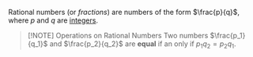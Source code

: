 Rational numbers (or *fractions*) are numbers of the form $\frac{p}{q}$, where $p$ and $q$ are [integers](Algebra/Integers.md). 

> [!NOTE] Operations on Rational Numbers
> Two numbers $\frac{p_1}{q_1}$ and $\frac{p_2}{q_2}$ are **equal** if an only if $p_1 q_2 = p_2 q_1$. 
